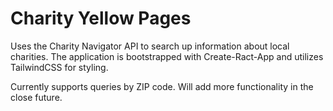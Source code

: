 # Charity Yellow Pages
Uses the Charity Navigator API to search up information about local charities. The application is bootstrapped with Create-Ract-App and utilizes TailwindCSS for styling. 

Currently supports queries by ZIP code. Will add more functionality in the close future.
